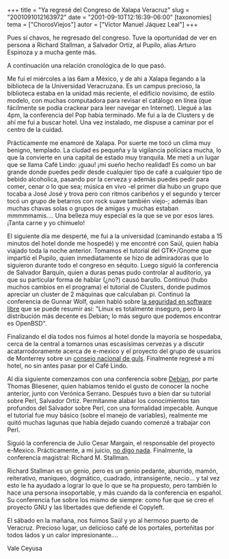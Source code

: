+++
title = "Ya regresé del Congreso de Xalapa Veracruz"
slug = "2001091012163972"
date = "2001-09-10T12:16:39-06:00"
[taxonomies]
tema = ["ChorosViejos"]
autor = ["Víctor Manuel Jáquez Leal"]
+++

Pues sí chavos, he regresado del congreso. Tuve la oportunidad de ver en
persona a Richard Stallman, a Salvador Ortiz, al Pupilo, alias Arturo
Espinoza y a mucha gente más.

A continuación una relación cronológica de lo que pasó.

<!-- more -->
Me fui el miércoles a las 6am a México, y de ahi a Xalapa llegando a la
biblioteca de la Universidad Veracruzana. Es un campus precioso, la
biblioteca estaba en la unidad más reciente, el edificio novísimo, de
estilo modelo, con muchas computadora para revisar el catálogo en línea
(que fácilmente se podía crackear para leer navegar en Internet). Llegué
a las 4pm, la conferencia del Pop había terminado. Me fui a la de
Clusters y de ahí me fui a buscar hotel. Una vez instalado, me dispuse a
caminar por el centro de la cuidad.

Prácticamente me enamoré de Xalapa. Por suerte me tocó un clima muy
benigno, templado. La ciudad es pequeña y la vigilancia policiaca mucha,
lo que la convierte en una capital de estado muy tranquila. Me metí a un
lugar que se llama Café Lindo: ¡guau! ¡mi sueño hecho realidad! Es como
un bar grande donde puedes pedir desde cualquier tipo de café a
cualquier tipo de bebido alcoholica, pasando por la cerveza y además
puedes pedir para comer, cenar o lo que sea; música en vivo -el primer
día hubo un grupo que tocaba a José José y trova pero con ritmos
caribeños y el segundo y tercer tocó un grupo de betarros con rock suave
también viejo-; además iban muchas chavas solas o grupos de amigas y
muchas estaban mmmmmamis.... Una belleza muy especial es la que se ve
por esos lares. ¡Tanta carne y yo chimuelo!

El siguiente día me desperté, me fui a la universidad (caminando estaba
a 15 minutos del hotel donde me hospedé) y me encontré con Saúl, quien
había viajado toda la noche anterior. Tomamos el tutorial del GTK+/Gnome
que impartió el Pupilo, quien inmediatamente se hizo de admiradoras que
lo siguieron durante todo el congreso en séquito. Luego siguió la
conferencia de Salvador Barquín, quien a duras penas pudo controlar al
auditorio, ya que su particular forma de hablar (¿no?) causó barullo.
Continuó (hubo muchos cambios en el programa) el tutorial de Clusters,
donde pudimos apreciar un cluster de 2 máquinas que calculaban pi.
Continuó la conferencia de Gunnar Wolf, quien habló sobre [la seguridad
en software libre](http://www.gwolf.cx/seguridad/impl) que se puede
resumir así: "Linux es totalmente inseguro, pero la distribución más
decente es Debian; lo más seguro que podemos encontrar es OpenBSD".

Finalizando el día todos nos fuimos al hotel donde la mayoría se
hospedaba, cerca de la central a tomarnos unas escasísimas cervezas y a
discutir acatarrodoramente acerca de e-mexico y el proyecto del grupo de
usuarios de Monterrey sobre un [consejo nacional de
guls](http://wdev.org/dev/propuesta-consejo). Finalmente regresé a mi
hotel, no sin antes pasar por el Café Lindo.

Al día siguiente comenzamos con una conferencia sobre
[Debian](http://www.melix.com.mx/conf_debian.html), por parte Thomas
Bliesener, quien habíamos tenido el gusto de conocer la noche anterior,
junto con Verónica Serrano. Después tuvo a bien dar su tutorial sobre
Perl, Salvador Ortiz. Permítanme alabar los conocimientos tan profundos
del Salvador sobre Perl, con una formalidad impecable. Aunque el
tutorial fue muy básico (sobre el manejo de variables), realmente me
quitó muchas lagunas que había dejado cuando comenzé a trabajar con
Perl.

Siguió la conferencia de Julio Cesar Margain, el responsable del
proyecto e-Mexico. Prácticamente, a mi juicio, [no digo
nada](http://www.cofradia.org/article.php?sid=259&mode=thread&order=0).
Finalmente, la conferencia magistral: Richard M. Stallman.

Richard Stallman es un genio, pero es un genio pedante, aburrido, mamón,
reiterativo, maniqueo, dogmático, cuadrado, intransigente, necio... y
tal vez esto le ha ayudado a lograr lo que lo que se ha propuesto, pero
también lo hace una persona insoportable, y más cuando da la conferencia
en español. Su conferencia fue sobre los mismo de siempre: como fue que
se creo el proyecto GNU y las libertades que defiende el Copyleft.

El sábado en la mañana, nos fuimos Saúl y yo al hermoso puerto de
Veracruz. Precioso lugar, un delicioso café de los portales, porteñitas
por todos lados y un calor impresionante....

Vale
Ceyusa
